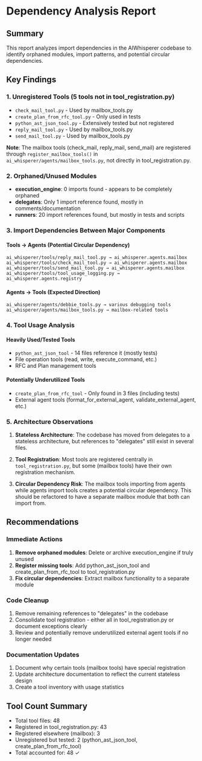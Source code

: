 # Dependency Analysis Report

## Summary

This report analyzes import dependencies in the AIWhisperer codebase to identify orphaned modules, import patterns, and potential circular dependencies.

## Key Findings

### 1. Unregistered Tools (5 tools not in tool_registration.py)
- `check_mail_tool.py` - Used by mailbox_tools.py
- `create_plan_from_rfc_tool.py` - Only used in tests
- `python_ast_json_tool.py` - Extensively tested but not registered
- `reply_mail_tool.py` - Used by mailbox_tools.py
- `send_mail_tool.py` - Used by mailbox_tools.py

**Note**: The mailbox tools (check_mail, reply_mail, send_mail) are registered through `register_mailbox_tools()` in `ai_whisperer/agents/mailbox_tools.py`, not directly in tool_registration.py.

### 2. Orphaned/Unused Modules
- **execution_engine**: 0 imports found - appears to be completely orphaned
- **delegates**: Only 1 import reference found, mostly in comments/documentation
- **runners**: 20 import references found, but mostly in tests and scripts

### 3. Import Dependencies Between Major Components

#### Tools → Agents (Potential Circular Dependency)
```
ai_whisperer/tools/reply_mail_tool.py → ai_whisperer.agents.mailbox
ai_whisperer/tools/check_mail_tool.py → ai_whisperer.agents.mailbox
ai_whisperer/tools/send_mail_tool.py → ai_whisperer.agents.mailbox
ai_whisperer/tools/tool_usage_logging.py → ai_whisperer.agents.registry
```

#### Agents → Tools (Expected Direction)
```
ai_whisperer/agents/debbie_tools.py → various debugging tools
ai_whisperer/agents/mailbox_tools.py → mailbox-related tools
```

### 4. Tool Usage Analysis

#### Heavily Used/Tested Tools
- `python_ast_json_tool` - 14 files reference it (mostly tests)
- File operation tools (read, write, execute_command, etc.)
- RFC and Plan management tools

#### Potentially Underutilized Tools
- `create_plan_from_rfc_tool` - Only found in 3 files (including tests)
- External agent tools (format_for_external_agent, validate_external_agent, etc.)

### 5. Architecture Observations

1. **Stateless Architecture**: The codebase has moved from delegates to a stateless architecture, but references to "delegates" still exist in several files.

2. **Tool Registration**: Most tools are registered centrally in `tool_registration.py`, but some (mailbox tools) have their own registration mechanism.

3. **Circular Dependency Risk**: The mailbox tools importing from agents while agents import tools creates a potential circular dependency. This should be refactored to have a separate mailbox module that both can import from.

## Recommendations

### Immediate Actions
1. **Remove orphaned modules**: Delete or archive execution_engine if truly unused
2. **Register missing tools**: Add python_ast_json_tool and create_plan_from_rfc_tool to tool_registration.py
3. **Fix circular dependencies**: Extract mailbox functionality to a separate module

### Code Cleanup
1. Remove remaining references to "delegates" in the codebase
2. Consolidate tool registration - either all in tool_registration.py or document exceptions clearly
3. Review and potentially remove underutilized external agent tools if no longer needed

### Documentation Updates
1. Document why certain tools (mailbox tools) have special registration
2. Update architecture documentation to reflect the current stateless design
3. Create a tool inventory with usage statistics

## Tool Count Summary
- Total tool files: 48
- Registered in tool_registration.py: 43
- Registered elsewhere (mailbox): 3
- Unregistered but tested: 2 (python_ast_json_tool, create_plan_from_rfc_tool)
- Total accounted for: 48 ✓